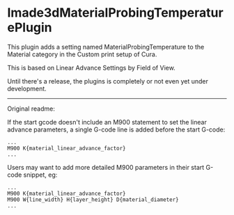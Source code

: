 # Imade3dMaterialProbingTemperaturePlugin

This plugin adds a setting named MaterialProbingTemperature to the Material category in the Custom print setup of Cura.

This is based on Linear Advance Settings by Field of View.

Until there's a release, the plugins is completely or not even yet under development.

---

Original readme:

If the start gcode doesn't include an M900 statement to set the linear advance parameters, a single G-code line is added before the start G-code:
```
...
M900 K{material_linear_advance_factor}
...
```

Users may want to add more detailed M900 parameters in their start G-code snippet, eg:

```
...
M900 K{material_linear_advance_factor}
M900 W{line_width} H{layer_height} D{material_diameter}
...
```
